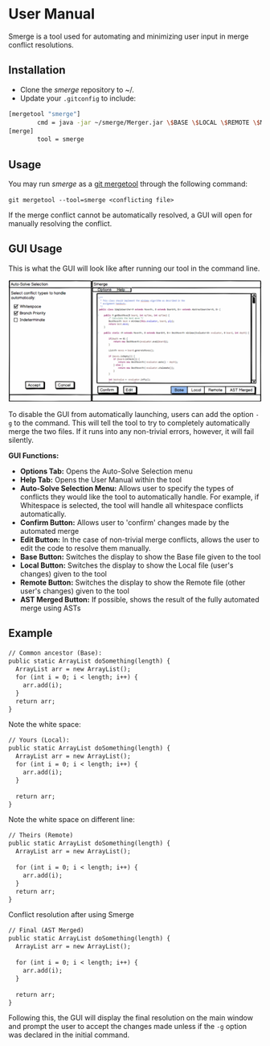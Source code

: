# User Manual
Smerge is a tool used for automating and minimizing user input in merge conflict resolutions.
## Installation
* Clone the *smerge* repository to ~/.
* Update your `.gitconfig` to include: 
```bash
[mergetool "smerge"]
        cmd = java -jar ~/smerge/Merger.jar \$BASE \$LOCAL \$REMOTE \$MERGED
[merge]
        tool = smerge
```

## Usage
You may run *smerge* as a [git mergetool](https://git-scm.com/docs/git-mergetool) through the following command:

`git mergetool --tool=smerge <conflicting file>`

If the merge conflict cannot be automatically resolved, a GUI will open for manually resolving the conflict.

## GUI Usage
This is what the GUI will look like after running our tool in the command line.

![alt text](SmergeGUI.png)

To disable the GUI from automatically launching, users can add the option `-g` to the command. This will tell the tool to try to completely automatically merge the two files. If it runs into any non-trivial errors, however, it will fail silently.

**GUI Functions:**
* **Options Tab:** Opens the Auto-Solve Selection menu
* **Help Tab:** Opens the User Manual within the tool
* **Auto-Solve Selection Menu:** Allows user to specify the types of conflicts they would like the tool to automatically handle. For example, if Whitespace is selected, the tool will handle all whitespace conflicts automatically.
* **Confirm Button:** Allows user to 'confirm' changes made by the automated merge
* **Edit Button:** In the case of non-trivial merge conflicts, allows the user to edit the code to resolve them manually.
* **Base Button:** Switches the display to show the Base file given to the tool
* **Local Button:** Switches the display to show the Local file (user's changes) given to the tool
* **Remote Button:** Switches the display to show the Remote file (other user's changes) given to the tool
* **AST Merged Button:** If possible, shows the result of the fully automated merge using ASTs

## Example
```
// Common ancestor (Base):
public static ArrayList doSomething(length) {
  ArrayList arr = new ArrayList();
  for (int i = 0; i < length; i++) {
    arr.add(i);
  }
  return arr;
}
```

Note the white space:
```
// Yours (Local):
public static ArrayList doSomething(length) {
  ArrayList arr = new ArrayList();
  for (int i = 0; i < length; i++) {
    arr.add(i);
  }

  return arr;
}
```

Note the white space on different line:
```
// Theirs (Remote)
public static ArrayList doSomething(length) {
  ArrayList arr = new ArrayList();
  
  for (int i = 0; i < length; i++) {
    arr.add(i);
  }
  return arr;
}
```

Conflict resolution after using Smerge
```
// Final (AST Merged)
public static ArrayList doSomething(length) {
  ArrayList arr = new ArrayList();
  
  for (int i = 0; i < length; i++) {
    arr.add(i);
  }
  
  return arr;
}
```
Following this, the GUI will display the final resolution on the main window and prompt the user to accept the changes made unless if the `-g` option was declared in the initial command.
